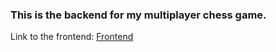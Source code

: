 ### This is the backend for my multiplayer chess game.

Link to the frontend: [Frontend](https://github.com/desmonub/Chesu-no-Kai)
